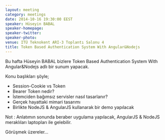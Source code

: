```yaml
---
layout: meeting
category: meetings
date: 2014-10-16 19:30:00 EEST
speaker: Hüseyin BABAL
speaker-homepage: 
speaker-twitter: 
speaker-photo: 
venue: ITÜ Teknokent ARI-3 Toplantı Salonu 4
title: Token Based Authentication System With Angular&Nodejs
---
```


Bu hafta  Hüseyin BABAL bizlere Token Based Authentication System With Angular&Nodejs adlı bir sunum yapacak.

Konu başlıkları şöyle;

- Session-Cookie vs Token
- Bearer Token nedir?
- İstemciden bağımsız servisler nasıl tasarlanır?
- Gerçek hayattaki mimari tasarımı
- Birlikte NodeJS & AngularJS kullanarak bir demo yapılacak

Not : Anlatımın sonunda beraber uygulama yapılacak, AngularJS & NodeJS meraklıları laptopları ile gelebilir.

Görüşmek üzereler...
